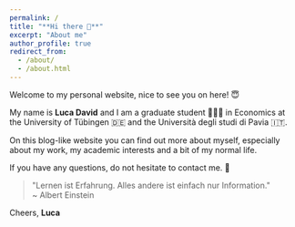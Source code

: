 ```yaml
---
permalink: /
title: "**Hi there 👋**"
excerpt: "About me"
author_profile: true
redirect_from: 
  - /about/
  - /about.html
---
```


Welcome to my personal website, nice to see you on here! 😇

My name is **Luca David** and I am a graduate student 👨🏼‍🎓 in Economics at the University of Tübingen 🇩🇪 and the Università degli studi di Pavia 🇮🇹.

On this blog-like website you can find out more about myself, especially about my work, my academic interests and a bit of my normal life. 

If you have any questions, do not hesitate to contact me. 📧

> "Lernen ist Erfahrung. Alles andere ist einfach nur Information." <br />
> ~ Albert Einstein

Cheers, **Luca**
